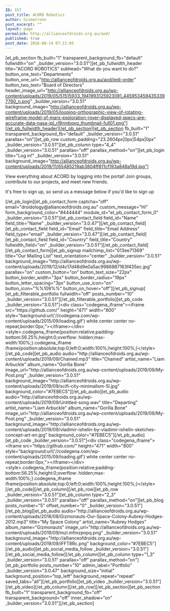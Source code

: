 ```yaml
---
ID: 157
post_title: ACORD Robotics
author: Gizmotronn
post_excerpt: ""
layout: page
permalink: http://allianceofdroids.org.au/aod/
published: true
post_date: 2016-08-14 07:21:05
---
```

[et_pb_section fb_built="1" transparent_background_fb="default" fullwidth="on" _builder_version="3.0.51"][et_pb_fullwidth_header title="ACORD ROBOTICS" subhead="What do you want to do?" button_one_text="Departments" button_one_url="http://allianceofdroids.org.au/aod/jedi-order" button_two_text="Board of Directors" header_image_url="http://allianceofdroids.org.au/wp-content/uploads/2019/05/51515933_1941993125923091_4459534594353397760_n.png" _builder_version="3.0.51" background_image="http://allianceofdroids.org.au/wp-content/uploads/2019/05/looping-orthographic-view-of-rotating-wireframe-model-of-mars-exploration-rover-displayed-specs-are-accurate-data-nasa-jpl_rl9nmbqxg_thumbnail-full01.png"][/et_pb_fullwidth_header][/et_pb_section][et_pb_section fb_built="1" transparent_background_fb="default" _builder_version="3.0.51" parallax="on"][et_pb_row custom_padding="23.2604px|0px|54px|0px" _builder_version="3.0.51"][et_pb_column type="4_4" _builder_version="3.0.51" parallax="off" parallax_method="on"][et_pb_login title="Log in!" _builder_version="3.0.51" background_image="http://allianceofdroids.org.au/wp-content/uploads/2019/11/65485219ab3804ff811cf193a848a19d.jpg"]<p>View everything about ACORD by logging into the portal! Join groups, contribute to our projects, and meet new friends.</p>
<p></p>
<p>It's free to sign up, so send us a message below if you'd like to sign up</p>[/et_pb_login][et_pb_contact_form captcha="off" email="droidology@allianceofdroids.org.au" custom_message="Hi" form_background_color="#444444" module_id="et_pb_contact_form_0" _builder_version="3.0.51"][et_pb_contact_field field_id="Name" field_title="Name" _builder_version="3.0.47"][/et_pb_contact_field][et_pb_contact_field field_id="Email" field_title="Email Address" field_type="email" _builder_version="3.0.47"][/et_pb_contact_field][et_pb_contact_field field_id="Country" field_title="Country" fullwidth_field="on" _builder_version="3.0.51"][/et_pb_contact_field][/et_pb_contact_form][et_pb_signup mailchimp_list="013ee71369" title="Our Mailing List" text_orientation="center" _builder_version="3.0.51" background_image="http://allianceofdroids.org.au/wp-content/uploads/2019/12/d4c17d48d9e0a5ac9986887163f435ec.jpg" parallax="on" custom_button="on" button_text_size="22px" button_border_width="3px" button_border_radius="19px" button_letter_spacing="3px" button_use_icon="on" button_icon="%%109%%" button_on_hover="off"][/et_pb_signup][et_pb_filterable_portfolio fullwidth="off" posts_number="10" _builder_version="3.0.51"][/et_pb_filterable_portfolio][et_pb_code _builder_version="3.0.51"]&lt;div class=&quot;codegena_iframe&quot;&gt;&lt;iframe src=&quot;https://github.com/&quot; height=&quot;471&quot; width=&quot;800&quot;  style=&quot;background:url(&#039;//codegena.com/wp-content/uploads/2015/09/loading.gif&#039;) white center center no-repeat;border:0px;&quot;&gt;&lt;/iframe&gt;&lt;/div&gt;&lt;style&gt;.codegena_iframe{position:relative;padding-bottom:56.25%;height:0;overflow: hidden;max-width:100%;}.codegena_iframe iframe{position:absolute;top:0;left:0;width:100%;height:100%;}&lt;/style&gt;[/et_pb_code][et_pb_audio audio="http://allianceofdroids.org.au/wp-content/uploads/2019/09/Chained.mp3" title="Chained" artist_name="Liam Arbuckle" album_name="Gorilla Bone" image_url="http://allianceofdroids.org.au/wp-content/uploads/2019/09/My-Post.png" _builder_version="3.0.51" background_image="http://allianceofdroids.org.au/wp-content/uploads/2019/09/scifi-city-minimalism-5l.jpg" background_color="#7EBEC5"][/et_pb_audio][et_pb_audio audio="http://allianceofdroids.org.au/wp-content/uploads/2019/09/Untitled-song.wav" title="Departing" artist_name="Liam Arbuckle" album_name="Gorilla Bone" image_url="http://allianceofdroids.org.au/wp-content/uploads/2019/09/My-Post.png" _builder_version="3.0.51" background_image="http://allianceofdroids.org.au/wp-content/uploads/2019/09/vladimir-ishelin-by-vladimir-ishelin-sketches-concept-art-en.jpg" background_color="#7EBEC5"][/et_pb_audio][et_pb_code _builder_version="3.0.51"]&lt;div class=&quot;codegena_iframe&quot;&gt;&lt;iframe src=&quot;https://github.com/&quot; height=&quot;471&quot; width=&quot;800&quot;  style=&quot;background:url(&#039;//codegena.com/wp-content/uploads/2015/09/loading.gif&#039;) white center center no-repeat;border:0px;&quot;&gt;&lt;/iframe&gt;&lt;/div&gt;&lt;style&gt;.codegena_iframe{position:relative;padding-bottom:56.25%;height:0;overflow: hidden;max-width:100%;}.codegena_iframe iframe{position:absolute;top:0;left:0;width:100%;height:100%;}&lt;/style&gt;[/et_pb_code][/et_pb_column][/et_pb_row][et_pb_row _builder_version="3.0.51"][et_pb_column type="2_3" _builder_version="3.0.51" parallax="off" parallax_method="on"][et_pb_blog posts_number="5" offset_number="0" _builder_version="3.0.51"][/et_pb_blog][et_pb_audio audio="http://allianceofdroids.org.au/wp-content/uploads/2018/08/Gizmonauts-Our-Space-Colony-Aubrey-Hodges-2012.mp3" title="My Space Colony" artist_name="Aubrey Hodges" album_name="Gizmonauts" image_url="http://allianceofdroids.org.au/wp-content/uploads/2019/09/mzl.mfmzpnpq.png" _builder_version="3.0.51" background_image="http://allianceofdroids.org.au/wp-content/uploads/2019/09/iFFT8Rc.png" background_color="#7EBEC5"][/et_pb_audio][et_pb_social_media_follow _builder_version="3.0.51"][/et_pb_social_media_follow][/et_pb_column][et_pb_column type="1_3" _builder_version="3.0.51" parallax="off" parallax_method="on"][et_pb_portfolio posts_number="10" admin_label="Portfolio" _builder_version="3.0.47" background_size="initial" background_position="top_left" background_repeat="repeat" saved_tabs="all"][/et_pb_portfolio][et_pb_video _builder_version="3.0.51"][/et_pb_video][/et_pb_column][/et_pb_row][/et_pb_section][et_pb_section fb_built="1" transparent_background_fb="off" transparent_background="off" inner_shadow="on" _builder_version="3.0.51"][/et_pb_section]